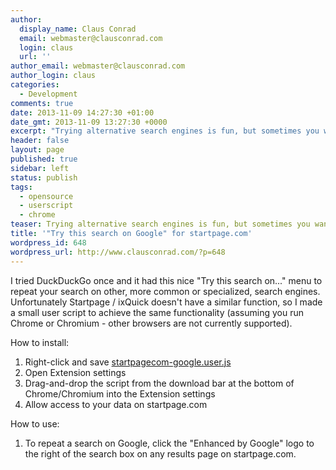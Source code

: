 ```yaml
---
author:
  display_name: Claus Conrad
  email: webmaster@clausconrad.com
  login: claus
  url: ''
author_email: webmaster@clausconrad.com
author_login: claus
categories:
  - Development
comments: true
date: 2013-11-09 14:27:30 +01:00
date_gmt: 2013-11-09 13:27:30 +0000
excerpt: "Trying alternative search engines is fun, but sometimes you want to repeat your search on good ol' Google. This script helps Startpage users achieve that.\r\n\r\n"
header: false
layout: page
published: true
sidebar: left
status: publish
tags:
  - opensource
  - userscript
  - chrome
teaser: Trying alternative search engines is fun, but sometimes you want to repeat your search on good ol' Google. This script helps Startpage users achieve that.
title: '"Try this search on Google" for startpage.com'
wordpress_id: 648
wordpress_url: http://www.clausconrad.com/?p=648
---
```

I tried DuckDuckGo once and it had this nice "Try this search on..." menu to repeat your search on other, more common or specialized, search engines. Unfortunately Startpage / ixQuick doesn't have a similar function, so I made a small user script to achieve the same functionality (assuming you run Chrome
or Chromium - other browsers are not currently supported).

How to install:

1. Right-click and save [startpagecom-google.user.js](https://github.com/cconrad/userscripts/raw/master/startpagecom-google.user.js)
2. Open Extension settings
3. Drag-and-drop the script from the download bar at the bottom of Chrome/Chromium into the Extension settings
4. Allow access to your data on startpage.com

How to use:

1. To repeat a search on Google, click the "Enhanced by Google" logo to the right of the search box on any results page on startpage.com.